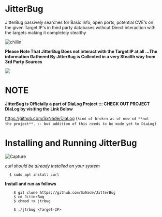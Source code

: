 # JitterBug
JitterBug passively searches for Basic Info, open ports, potential CVE's on the given Target IP's in third party databases without Direct interaction with the targets making it completely stealthy

![chillin](https://github.com/SxNade/JitterBug/blob/main/jtrbg.gif)

**Please Note That JitterBug Does not interact with the Target IP at all ...The information Gathered By JitterBug is Collected in a very Stealth way from 3rd Party Sources**

![](https://github.com/SxNade/JitterBug/blob/main/spider-orange.png)

# NOTE

**JitterBug is Officially a part of DiaLog Project ::: CHECK OUT PROJECT DiaLog by visiting the Link Below**

https://github.com/SxNade/DiaLog   {`kind of broken as of now xd **not the project**, :: but addition of this needs to be made yet to DiaLog`}


# Installing and Running JitterBug

![Capture](https://github.com/SxNade/Cjunk/blob/main/jtrbug.gif)

*curl should be already installed on your system*

      $ sudo apt install curl

**Install and run as follows**


        $ git clone https://github.com/SxNade/JitterBug
        $ cd JitterBug
        $ chmod +x jtrbug
        
        $ ./jtrbug <Target-IP>

